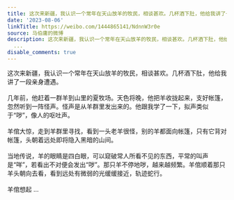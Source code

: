 ```yaml
---
title: 这次来新疆，我认识一个常年在天山放羊的牧民，相谈甚欢。几杯酒下肚，他给我讲了一段亲身遭遇。几年前，他赶着一群羊到山里的夏牧场。天色将晚，他把羊收拢起来...
date: '2023-08-06'
linkTitle: https://weibo.com/1444865141/NdnnW3r0e
source: 马伯庸的微博
description: 这次来新疆，我认识一个常年在天山放羊的牧民，相谈甚欢。几杯酒下肚，他给我讲了一段亲身遭遇。<br><br>几年前，他赶着一群羊到山里的夏牧场。天色将晚，他把羊收拢起来，支好帐篷，忽然听到一阵怪声。怪声是从羊群里发出来的。他跟我学了一下，拟声类似于“哕”，像人的呕吐声。<br><br>羊倌大惊，走到羊群里寻找，看到一头老羊很怪，别的羊都面向帐篷，只有它背对帐篷，头朝着远处即将隐入黑暗的山间。<br><br>当地传说，羊的眼睛是四白眼，可以窥破常人所看不见的东西，平常的叫声是“咩”，若看出不对便会发出“哕”。那只羊不停地哕，越来越频繁。羊倌顺着那只羊头朝向去看，看到远处有微弱的光缓缓接近，轨迹蛇行。<br><br>羊倌想起
  ...
disable_comments: true
---
```

这次来新疆，我认识一个常年在天山放羊的牧民，相谈甚欢。几杯酒下肚，他给我讲了一段亲身遭遇。<br><br>几年前，他赶着一群羊到山里的夏牧场。天色将晚，他把羊收拢起来，支好帐篷，忽然听到一阵怪声。怪声是从羊群里发出来的。他跟我学了一下，拟声类似于“哕”，像人的呕吐声。<br><br>羊倌大惊，走到羊群里寻找，看到一头老羊很怪，别的羊都面向帐篷，只有它背对帐篷，头朝着远处即将隐入黑暗的山间。<br><br>当地传说，羊的眼睛是四白眼，可以窥破常人所看不见的东西，平常的叫声是“咩”，若看出不对便会发出“哕”。那只羊不停地哕，越来越频繁。羊倌顺着那只羊头朝向去看，看到远处有微弱的光缓缓接近，轨迹蛇行。<br><br>羊倌想起 ...